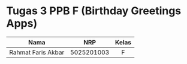 # Tugas 3 PPB F (Birthday Greetings Apps)

| Nama | NRP | Kelas |
|:------:|:-----:|:-------:|
| Rahmat Faris Akbar   | 5025201003  | F     |
